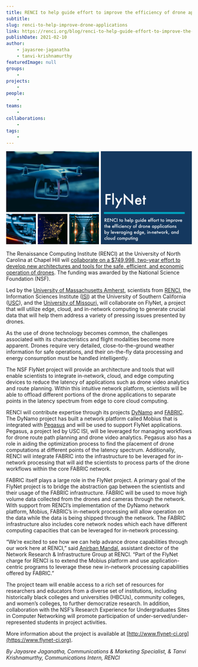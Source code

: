 ```yaml
---
title: RENCI to help guide effort to improve the efficiency of drone applications by leveraging edge, in-network, and cloud computing
subtitle: 
slug: renci-to-help-improve-drone-applications
link: https://renci.org/blog/renci-to-help-guide-effort-to-improve-the-efficiency-of-drone-applications-by-leveraging-edge-in-network-and-cloud-computing/
publishDate: 2021-02-10
author: 
    - jayasree-jaganatha
    - tanvi-krishnamurthy
featuredImage: null
groups:
    - 
projects:
    - 
people:
    - 
teams: 
    - 
collaborations:
    - 
tags:
    - 
---
```


![](Flynet-01-1024x512.png)

The Renaissance Computing Institute (RENCI) at the University of North Carolina at Chapel Hill will [collaborate on a $749,998, two-year effort to develop new architectures and tools for the safe, efficient, and economic operation of drones](https://www.umass.edu/newsoffice/article/umass-amherst-led-research-team-receives). The funding was awarded by the National Science Foundation (NSF).

Led by the [University of Massachusetts Amherst](https://www.umass.edu/), scientists from [RENCI](https://renci.org/), the Information Sciences Institute ([ISI](https://www.isi.edu/)) at the University of Southern California ([USC](https://www.usc.edu/)), and the [University of Missouri,](https://missouri.edu/) will collaborate on FlyNet, a project that will utilize edge, cloud, and in-network computing to generate crucial data that will help them address a variety of pressing issues presented by drones.

As the use of drone technology becomes common, the challenges associated with its characteristics and flight modalities become more apparent. Drones require very detailed, close-to-the-ground weather information for safe operations, and their on-the-fly data processing and energy consumption must be handled intelligently. 

The NSF FlyNet project will provide an architecture and tools that will enable scientists to integrate in-network, cloud, and edge computing devices to reduce the latency of applications such as drone video analytics and  route planning. Within this intuitive network platform, scientists will be able to offload different portions of the drone applications to separate points in the latency spectrum from edge to core cloud computing.

RENCI will contribute expertise through its projects [DyNamo](https://nrig.renci.org/project/dynamo-delivering-a-dynamic-network-centric-platform-for-data-driven-science/) and [FABRIC](https://fabric-testbed.net/). The DyNamo project has built a network platform called Mobius that is integrated with [Pegasus](https://pegasus.isi.edu/) and will be used to support FlyNet applications. Pegasus, a project led by USC ISI, will be leveraged for managing workflows for drone route path planning and drone video analytics. Pegasus also has a role in aiding the optimization process to find the placement of drone computations at different points of the latency spectrum. Additionally, RENCI will integrate FABRIC into the infrastructure to be leveraged for in-network processing that will aid the scientists to process parts of the drone workflows within the core FABRIC network. 

FABRIC itself plays a large role in the FlyNet project. A primary goal of the FlyNet project is to bridge the abstraction gap between the scientists and their usage of the FABRIC infrastructure. FABRIC will be used to move high volume data collected from the drones and cameras through the network. With support from RENCI’s implementation of the DyNamo network platform, Mobius, FABRIC’s in-network processing will allow operation on the data while the data is being shipped through the network. The FABRIC infrastructure also includes core network nodes which each have different computing capacities that can be leveraged for in-network processing. 

“We’re excited to see how we can help advance drone capabilities through our work here at RENCI,” said [Anirban Mandal](https://nrig.renci.org/staff/anirban-mandal/), assistant director of the Network Research & Infrastructure Group at RENCI. “Part of the FlyNet charge for RENCI is to extend the Mobius platform and use application-centric programs to leverage these new in-network processing capabilities offered by FABRIC.”

The project team will enable access to a rich set of resources for researchers and educators from a diverse set of institutions, including historically black colleges and universities (HBCUs), community colleges, and women’s colleges, to further democratize research. In addition, collaboration with the NSF’s Research Experience for Undergraduates Sites in Computer Networking will promote participation of under-served/under-represented students in project activities.

More information about the project is available at [http://www.flynet-ci.org](https://www.flynet-ci.org).

_By Jayasree Jaganatha, Communications & Marketing Specialist, & Tanvi Krishnamurthy, Communications Intern, RENCI_
